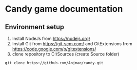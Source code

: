 # Candy game documentation

## Environment setup
1. Install NodeJs from https://nodejs.org/
2. Install Git from https://git-scm.com/ and GitExtensions from https://code.google.com/p/gitextensions/
3. clone repository to C:\Sources (create Source folder)
```
git clone https://github.com/Anjmao/candy.git
```

